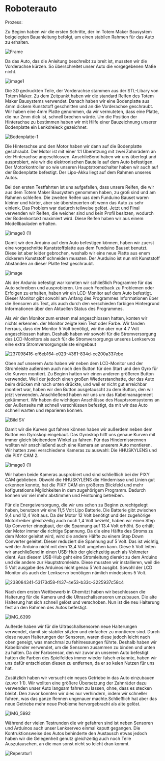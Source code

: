 Roboterauto
====

Prozess:


Zu Beginn haben wir die ersten Schritte, der im Totem Maker Bausystem beigelegten Bauanleitung befolgt, um einen stabilen Rahmen für das Auto zu erhalten. 

![Frame](https://github.com/biswro2023/smartiecar/assets/131591590/7b94b2d6-2c67-4be1-86b2-c1722326a118)


Da das Auto, das die Anleitung beschreibt zu breit ist, mussten wir die Vorderachse kürzen. So überschreitet unser Auto die vorgegebenen Maße nicht.


![image1](https://github.com/biswro2023/smartiecar/assets/131591590/8c653eb3-eba5-4a73-b68e-20d79b029bfa)


Die 3D gedruckten Teile, der Vorderachse stammen aus der STL-Libary von Totem Maker.
Zu dem Zeitpunkt haben wir die standard Reifen des Totem Maker Bausystems verwendet. 
Danach haben wir eine Bodenplatte aus 4mm dickem Kunststoff geschnitten und an die Vorderachse geschraubt.
Wir haben eine 4mm Platte genommen, da wir vermuteten, dass eine Platte, die nur 2mm dick ist, schnell brechen würde.
Um die Position der Hinterachse zu bestimmen haben wir mit Hilfe einer Bauzeichnung  unserer Bodenplatte ein Lenkdreieck gezeichnet.


![Bodenplatte-1](https://user-images.githubusercontent.com/131177565/235682426-33cb649e-8ef1-453e-b3f9-9b506c7610f3.png)


Die Hinterachse und den Motor haben wir dann auf die Bodenplatte geschraubt.
Der Motor ist mit einer 1:1 Überetzung mit zwei Zahnrädern an der Hinterachse angeschlossen.
Anschließend haben wir uns überlegt und ausprobiert, wie wir die elektronischen Bauteile auf dem Auto befestigen. 
Der Motorkontroller so wie unseren Hauptstromschalter haben wir auch auf der Bodenplatte befestigt. 
Der Lipo-Akku liegt auf dem Rahmen unseres Autos.

Bei den ersten Testfahrten ist uns aufgefallen, dass unsere Reifen, die wir aus dem Totem Maker Bausystem genommen haben, zu groß sind und am 
Rahmen schleifen. Die zweiten Reifen uas dem Funduino Bauset waren kleiner und härter, aber sie übersteuerten oft wenn das Auto zu sehr einlenk.
Das Problem war dadurch teilweise gelöst.
Jetzt und Final verwenden wir Reifen, die weicher sind und kein Profil besitzen, wodurch der Bodenkontakt maximiert wird.
Diese Reifen haben wir aus einem Modellbauladen erhalten.


![image0 (1)](https://github.com/biswro2023/smartiecar/assets/131177565/c86c0d01-40ef-4458-8a59-f7c86a03f72b)


Damit wir den Arduino auf dem Auto befestigen können, haben wir zuerst eine vorgeschnitte Kunststoffplatte aus dem Funduino Bauset benutzt. 
Diese ist aber leider gebrochen, weshalb wir eine neue Platte aus enem dickerem Kunststoff schneiden mussten.
Der Aurduino ist nun mit Kunststoff Abständen an dieser Platte fest geschraubt.


![image](https://github.com/biswro2023/smartiecar/assets/131591590/4a2641aa-95c6-4875-b37b-3e4e3f8ba7f4)


Als der Ardunio befestigt war konnten wir schließlich Programme für das Auto schreiben und ausprobieren.
Um auch Feedback zu Problemen oder Erfolgen zu erhalten, haben wir ein LCD-Monitor auf dem Auto befestigt.
Dieser Monitor gibt sowohl am Anfang des Programmes Informationen über die Sensoren als Text, als auch durch den verschieden farbigen Hintergrund Informationen über den Aktuellen Status des Programmes.

Als wir den Monitor zum erstem mal angeschlossen hatten, konten wir nichts erkennen. der Monitor zeigte kein Text oder Farbe.
Wir fanden herraus, dass der Monitor 5 Volt benötigt, wir ihn aber nur 4.7 Volt angeschlossen hatten.
Deshalb haben wir sowohl für die Stromversorgung des LCD-Monitors als auch für die Stromversorgungs unseres Lenkservos eine extra Stromversorgungsleiste eingebaut


![237098416-ef6eb164-e023-4361-834d-cc200a337ebe](https://github.com/biswro2023/smartiecar/assets/131591590/9290e95d-9778-4164-b21f-74ed072e3c0a)


Oben auf unserem Auto haben wir neben dem LCD-Monitor und der Stromleiste außerdem auch noch den Button für den Start und den Gyro für die Kurven montiert.
Zu Beginn hatten wir einen anderen größeren Button verwendet. Weil der jedoch einen großen Wiederstandhatte, der das Auto beim drücken mit nach unten drückte, und weil er nicht gut erreichbar montiert war,
haben wir den Button ausgetauscht zu dem Button, den wir jetzt verwenden.
Anschließend haben wir uns um das Kabelmanagement gekümmert. Wir haben die wichtigen Anschlüsse des Hauptsromsystems an der Außenseite mit schnell verschlüssen befestigt, da mit wir das Auto schnell warten 
und reparieren können.


![Bild SV](https://github.com/biswro2023/smartiecar/assets/131177565/a73ba44c-52b8-4dde-ab65-c6c7560cb832)


Damit wir die Kurven gut fahren können haben wir außerdem neben dem Button ein Gyroskop eingebaut.
Das Gyroskop hilft uns genaue Kurven mit immer gleich bleibendem Winkel zu fahren.
Für das Hindernissrennen wollten wir anschließend auch eine Kamera an unserem Auto montieren.
Wir hatten zwei verschiedene Kameras zu auswahl: Die HHUSKYLENS und die PIXY CAM 2.

![image0 (1)](https://github.com/biswro2023/smartiecar/assets/131177565/883c4d95-4bc7-4951-97ae-d3c51a035d14)

Wir haben beide Kameras ausprobiert und sind schließlich bei der PIXY CAM geblieben.
Obwohl die HHUSKYLENS die Hindernisse und Linien gut erkennen konnte, hat die PIXY CAM ein größeres Blickfeld und mehr kofiguratiosns Mglichkeiten in dem zugehörigem Programm. Dadurch können wir viel mehr abstimmen und Feintuning betreiben.

Für die Energeiversorgung, die wir uns schon zu Beginn zurechtgelegt haben, benutzen wir eine 11,5 Volt Lipo Batterie.
Die Batterie gibt zwischen 9,4 und 12,4 Volt aus. Da der Motor 12 Volt benötigt und der zugehörige Motortreiber gleichzeitig auch noch 1,4 Volt bezieht, haben wir einen Step Up Converter einegbaut, der die Spannung auf 13.4 Volt erhöht.
So erhält der Motor immer die richtige Spannung. Da die eine Hälfte des Stroms zu dem Motor geleitet wird, wird die andere Hälfte zu einem Step Down Converter geleitet. Dieser reduziert die Spannung auf 5 Volt. Das ist wichtig, weil der Arduino nicht mit dem 13,4 Volt umgehen kann.
Diese 5 Volt leiten wir anschließend in einen USB-Hub der gleichzeitig auch als Voltmeter dient.
Aus diesem USB-Hub geht eine Stromleitung dierekt zu dem Arduino und die andere zur Hauptstromleiste. Diese mussten wir installieren, weil 
die 5 Volt ausgabe des Arduinos nicht genau 5 Volt ausgibt. Sowohl der LCD Monitor als auch der Lenkservo benötigen nämlich mindestens 5 Volt.


![238084341-53173d58-f437-4e53-b33c-3225937c58c4](https://github.com/biswro2023/smartiecar/assets/131591590/da4db8a2-8d09-4db8-a71d-653b116fd0f1)


Nach dem ersten Wettbewerb in Chemitzt haben wir beschlossen die Halterung für die Kamera und die Ultraschallsensoren umzubauen.
Die alte Halterung hat sich schnell gelöst und verschoben. Nun ist die neu Halterung fest an den Rahmen des Autos befestigt.


![IMG_6399](https://github.com/biswro2023/smartiecar/assets/131177565/b6915354-6bd5-4f34-a280-85a809945a8f)


Außerde haben wir für die Ultraschallsensoren neue Halterungen verwendet, damit sie stabiler sitzten und einfacher zu montieren sind.
Durch diese neuen Halterungen der Sensoren, waren diese jedoch leicht nach oben geneigt, was manchmal zu fehlmessungen führte.
Deshalb haben wir Kabelbinder verwendet, um die Sensoren zusammen zu binden und unten zu halten.
Da der Farbsensor, den wir zuvor an unserem Auto befestigt hatten die Farben des Spielfeldes immer wieder falsch erkannte,
haben wir uns dafür entschieden diesen zu entfernen, da er so keien Nutzen für uns hat.

Zusätzlich haben wir versucht ein neues Getriebe in das Auto einzubauen (zuvor 1:1). Wir wollten eine größere Übersetzung der Zahnräder dazu verwenden
unser Auto langsam fahren zu lassen, ohne, dass es stecken bleibt. Den zuvor konnten wir dies nur verhindern, indem wir schneller fuhren,
was das ganze Rennen ungenauer machte.Schließlich hat aber das neue Getriebe mehr neue Probleme hervorgebracht als alte gelöst.


![IMG_5992](https://github.com/biswro2023/smartiecar/assets/131177565/e34ba7ce-fe0b-46ae-a5f0-6f5dfa4a5b01)


Während der vielen Testrunden die wir gefahren sind ist neben Sensoren und Arduinos auch unser Lenkserveo einmal kaputt gegangen.
Die Kontruktionsweise des Autos behinderte den Austausch etwas jedoch haben wir die Gelegenheit genutz gleichzeitig auch noch Teile Auszutauschen, an
die man sonst nicht so leicht dran kommt.


![Reperatur1](https://github.com/biswro2023/smartiecar/assets/131177565/b75e4616-6f98-4121-9724-7c0ae52b63f0)



